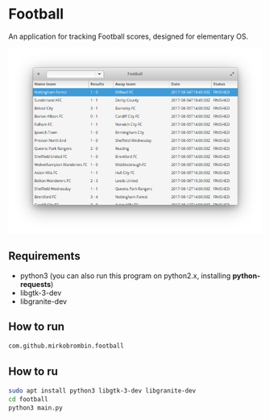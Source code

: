 # Football
An application for tracking Football scores, designed for elementary OS.

![Screenshot](screenshot.png)

## Requirements
- python3 (you can also run this program on python2.x, installing **python-requests**)
- libgtk-3-dev
- libgranite-dev


## How to run
```bash
com.github.mirkobrombin.football
```

## How to ru

```bash
sudo apt install python3 libgtk-3-dev libgranite-dev 
cd football
python3 main.py
```
